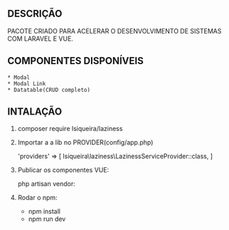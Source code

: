 ## DESCRIÇÃO

PACOTE CRIADO PARA ACELERAR O DESENVOLVIMENTO DE SISTEMAS COM LARAVEL E VUE.

## COMPONENTES DISPONÍVEIS
    * Modal
    * Modal Link
    * Datatable(CRUD completo)


## INTALAÇÃO

1. composer require lsiqueira/laziness

2. Importar a a lib no PROVIDER(config/app.php)
   
    'providers' => [
        lsiqueira\laziness\LazinessServiceProvider::class,
    ]

3. Publicar os componentes VUE:

    php artisan vendor:
    
4. Rodar o npm:

    * npm install
    * npm run dev






